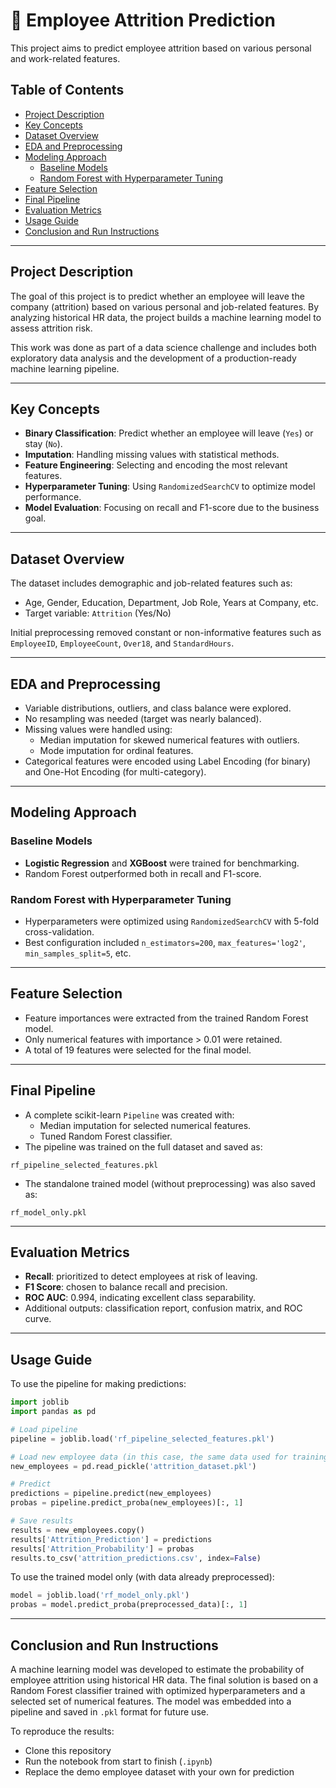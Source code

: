 # 💼 Employee Attrition Prediction

This project aims to predict employee attrition based on various personal and work-related features.

## Table of Contents
- [Project Description](#project-description)
- [Key Concepts](#key-concepts)
- [Dataset Overview](#dataset-overview)
- [EDA and Preprocessing](#eda-and-preprocessing)
- [Modeling Approach](#modeling-approach)
  - [Baseline Models](#baseline-models)
  - [Random Forest with Hyperparameter Tuning](#random-forest-with-hyperparameter-tuning)
- [Feature Selection](#feature-selection)
- [Final Pipeline](#final-pipeline)
- [Evaluation Metrics](#evaluation-metrics)
- [Usage Guide](#usage-guide)
- [Conclusion and Run Instructions](#conclusion-and-run-instructions)

---

## Project Description

The goal of this project is to predict whether an employee will leave the company (attrition) based on various personal and job-related features. By analyzing historical HR data, the project builds a machine learning model to assess attrition risk.

This work was done as part of a data science challenge and includes both exploratory data analysis and the development of a production-ready machine learning pipeline.

---

## Key Concepts

- **Binary Classification**: Predict whether an employee will leave (`Yes`) or stay (`No`).
- **Imputation**: Handling missing values with statistical methods.
- **Feature Engineering**: Selecting and encoding the most relevant features.
- **Hyperparameter Tuning**: Using `RandomizedSearchCV` to optimize model performance.
- **Model Evaluation**: Focusing on recall and F1-score due to the business goal.

---

## Dataset Overview

The dataset includes demographic and job-related features such as:

- Age, Gender, Education, Department, Job Role, Years at Company, etc.
- Target variable: `Attrition` (Yes/No)

Initial preprocessing removed constant or non-informative features such as `EmployeeID`, `EmployeeCount`, `Over18`, and `StandardHours`.

---

## EDA and Preprocessing

- Variable distributions, outliers, and class balance were explored.
- No resampling was needed (target was nearly balanced).
- Missing values were handled using:
  - Median imputation for skewed numerical features with outliers.
  - Mode imputation for ordinal features.
- Categorical features were encoded using Label Encoding (for binary) and One-Hot Encoding (for multi-category).

---

## Modeling Approach

### Baseline Models

- **Logistic Regression** and **XGBoost** were trained for benchmarking.
- Random Forest outperformed both in recall and F1-score.

### Random Forest with Hyperparameter Tuning

- Hyperparameters were optimized using `RandomizedSearchCV` with 5-fold cross-validation.
- Best configuration included `n_estimators=200`, `max_features='log2'`, `min_samples_split=5`, etc.

---

## Feature Selection

- Feature importances were extracted from the trained Random Forest model.
- Only numerical features with importance > 0.01 were retained.
- A total of 19 features were selected for the final model.

---

## Final Pipeline

- A complete scikit-learn `Pipeline` was created with:
  - Median imputation for selected numerical features.
  - Tuned Random Forest classifier.
- The pipeline was trained on the full dataset and saved as:

```
rf_pipeline_selected_features.pkl
```

- The standalone trained model (without preprocessing) was also saved as:

```
rf_model_only.pkl
```

---

## Evaluation Metrics

- **Recall**: prioritized to detect employees at risk of leaving.
- **F1 Score**: chosen to balance recall and precision.
- **ROC AUC**: 0.994, indicating excellent class separability.
- Additional outputs: classification report, confusion matrix, and ROC curve.

---

## Usage Guide

To use the pipeline for making predictions:

```python
import joblib
import pandas as pd

# Load pipeline
pipeline = joblib.load('rf_pipeline_selected_features.pkl')

# Load new employee data (in this case, the same data used for training is reused for demonstration)
new_employees = pd.read_pickle('attrition_dataset.pkl')

# Predict
predictions = pipeline.predict(new_employees)
probas = pipeline.predict_proba(new_employees)[:, 1]

# Save results
results = new_employees.copy()
results['Attrition_Prediction'] = predictions
results['Attrition_Probability'] = probas
results.to_csv('attrition_predictions.csv', index=False)
```

To use the trained model only (with data already preprocessed):

```python
model = joblib.load('rf_model_only.pkl')
probas = model.predict_proba(preprocessed_data)[:, 1]
```

---

## Conclusion and Run Instructions

A machine learning model was developed to estimate the probability of employee attrition using historical HR data. The final solution is based on a Random Forest classifier trained with optimized hyperparameters and a selected set of numerical features. The model was embedded into a pipeline and saved in `.pkl` format for future use.

To reproduce the results:
- Clone this repository
- Run the notebook from start to finish (`.ipynb`)
- Replace the demo employee dataset with your own for prediction
